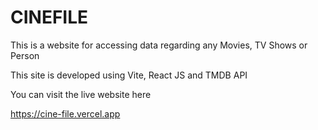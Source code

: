 # CINEFILE

This is a website for accessing data regarding any Movies, TV Shows or Person

This site is developed using Vite, React JS and TMDB API

You can visit the live website here

https://cine-file.vercel.app